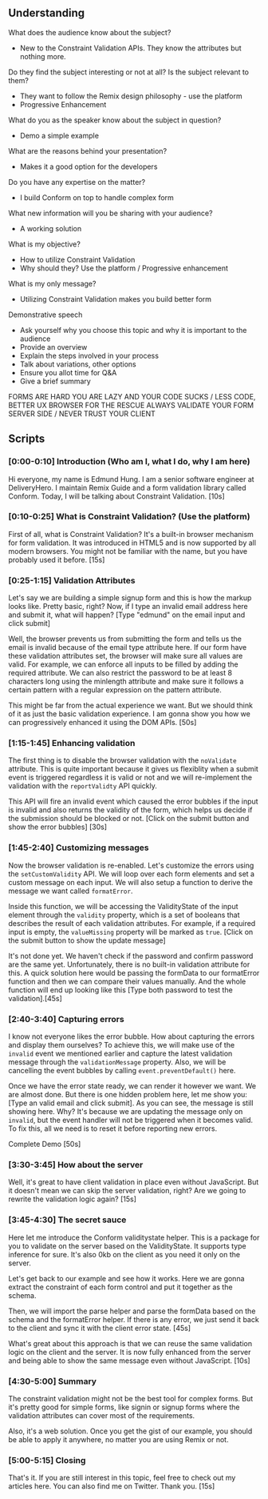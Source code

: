 ## Understanding

What does the audience know about the subject?

- New to the Constraint Validation APIs. They know the attributes but nothing more.

Do they find the subject interesting or not at all? Is the subject relevant to them?

- They want to follow the Remix design philosophy - use the platform
- Progressive Enhancement

What do you as the speaker know about the subject in question?

- Demo a simple example

What are the reasons behind your presentation?

- Makes it a good option for the developers

Do you have any expertise on the matter?

- I build Conform on top to handle complex form

What new information will you be sharing with your audience?

- A working solution

What is my objective?

- How to utilize Constraint Validation
- Why should they? Use the platform / Progressive enhancement

What is my only message?

- Utilizing Constraint Validation makes you build better form

Demonstrative speech

- Ask yourself why you choose this topic and why it is important to the audience
- Provide an overview
- Explain the steps involved in your process
- Talk about variations, other options
- Ensure you allot time for Q&A
- Give a brief summary

FORMS ARE HARD
YOU ARE LAZY AND YOUR CODE SUCKS / LESS CODE, BETTER UX
BROWSER FOR THE RESCUE
ALWAYS VALIDATE YOUR FORM SERVER SIDE / NEVER TRUST YOUR CLIENT

## Scripts

### [0:00-0:10] Introduction (Who am I, what I do, why I am here)

Hi everyone, my name is Edmund Hung. I am a senior software engineer at DeliveryHero. I maintain Remix Guide and a form validation library called Conform. Today, I will be talking about Constraint Validation. [10s]

### [0:10-0:25] What is Constraint Validation? (Use the platform)

First of all, what is Constraint Validation? It's a built-in browser mechanism for form validation. It was introduced in HTML5 and is now supported by all modern browsers. You might not be familiar with the name, but you have probably used it before. [15s]

### [0:25-1:15] Validation Attributes

Let's say we are building a simple signup form and this is how the markup looks like. Pretty basic, right? Now, if I type an invalid email address here and submit it, what will happen? [Type "edmund" on the email input and click submit]

Well, the browser prevents us from submitting the form and tells us the email is invalid because of the email type attribute here. If our form have these validation attributes set, the browser will make sure all values are valid. For example, we can enforce all inputs to be filled by adding the required attribute. We can also restrict the password to be at least 8 characters long using the minlength attribute and make sure it follows a certain pattern with a regular expression on the pattern attribute.

This might be far from the actual experience we want. But we should think of it as just the basic validation experience. I am gonna show you how we can progressively enhanced it using the DOM APIs. [50s]

### [1:15-1:45] Enhancing validation

The first thing is to disable the browser validation with the `noValidate` attribute. This is quite important because it gives us flexiblity when a submit event is triggered regardless it is valid or not and we will re-implement
the validation with the `reportValidty` API quickly.

This API will fire an invalid event which caused the error bubbles if the input is invalid and also returns the validity of the form, which helps us decide if the submission should be blocked or not. [Click on the submit button and show the error bubbles] [30s]

### [1:45-2:40] Customizing messages

Now the browser validation is re-enabled. Let's customize the errors using the `setCustomValidity` API. We will loop over each form elements and set a custom message on each input. We will also setup a function to derive the message we want called `formatError`.

Inside this function, we will be accessing the ValidityState of the input element through the `validity` property, which is a set of booleans that describes the result of each validation attributes. For example, if a required input is empty, the `valueMissing` property will be marked as `true`. [Click on the submit button to show the update message]

It's not done yet. We haven't check if the password and confirm password are the same yet. Unfortunately, there is no built-in validation attribute for this. A quick solution here would be passing the formData to our formatError function and then we can compare their values manually. And the whole function will end up looking like this [Type both password to test the validation].[45s]

### [2:40-3:40] Capturing errors

I know not everyone likes the error bubble. How about capturing the errors and display them ourselves? To achieve this, we will make use of the `invalid` event we mentioned earlier and capture the latest validation message through the `validationMessage` property. Also, we will be cancelling the event bubbles by calling `event.preventDefault()` here.

Once we have the error state ready, we can render it however we want. We are almost done. But there is one hidden problem here, let me show you: [Type an valid email and click submit]. As you can see, the message is still showing here. Why? It's because we are updating the message only on `invalid`, but the event handler will not be triggered when it becomes valid. To fix this, all we need is to reset it before reporting new errors.

Complete Demo [50s]

### [3:30-3:45] How about the server

Well, it's great to have client validation in place even without JavaScript. But it doesn't mean we can skip the server validation, right? Are we going to rewrite the validation logic again? [15s]

### [3:45-4:30] The secret sauce

Here let me introduce the Conform validitystate helper.
This is a package for you to validate on the server based on the ValidityState. It supports type inference for sure. It's also 0kb on the client as you need it only on the server.

Let's get back to our example and see how it works. Here we are gonna extract the constraint of each form control and put it together as the schema.

Then, we will import the parse helper and parse the formData based on the schema and the formatError helper. If there is any error, we just send it back to the client and sync it with the client error state. [45s]

What's great about this approach is that we can reuse the same validation logic on the client and the server. It is now fully enhanced from the server and being able to show the same message even without JavaScript. [10s]

### [4:30-5:00] Summary

The constraint validation might not be the best tool for complex forms. But it's pretty good for simple forms, like signin or signup forms where the validation attributes can cover most of the requirements.

Also, it's a web solution. Once you get the gist of our example, you should be able to apply it anywhere, no matter you are using Remix or not.

### [5:00-5:15] Closing

That's it. If you are still interest in this topic, feel free to check out my articles here. You can also find me on Twitter. Thank you. [15s]
